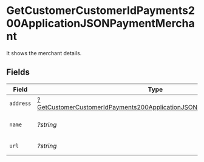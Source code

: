 # GetCustomerCustomerIdPayments200ApplicationJSONPaymentMerchant

It shows the merchant details.


## Fields

| Field                                                                                                                                                                      | Type                                                                                                                                                                       | Required                                                                                                                                                                   | Description                                                                                                                                                                | Example                                                                                                                                                                    |
| -------------------------------------------------------------------------------------------------------------------------------------------------------------------------- | -------------------------------------------------------------------------------------------------------------------------------------------------------------------------- | -------------------------------------------------------------------------------------------------------------------------------------------------------------------------- | -------------------------------------------------------------------------------------------------------------------------------------------------------------------------- | -------------------------------------------------------------------------------------------------------------------------------------------------------------------------- |
| `address`                                                                                                                                                                  | [?GetCustomerCustomerIdPayments200ApplicationJSONPaymentMerchantAddress](../../models/operations/GetCustomerCustomerIdPayments200ApplicationJSONPaymentMerchantAddress.md) | :heavy_minus_sign:                                                                                                                                                         | Merchant address.                                                                                                                                                          |                                                                                                                                                                            |
| `name`                                                                                                                                                                     | *?string*                                                                                                                                                                  | :heavy_minus_sign:                                                                                                                                                         | Name of the merchant.                                                                                                                                                      | John Doe                                                                                                                                                                   |
| `url`                                                                                                                                                                      | *?string*                                                                                                                                                                  | :heavy_minus_sign:                                                                                                                                                         | URL of the merchant.                                                                                                                                                       | https://acmecorp.com                                                                                                                                                       |
